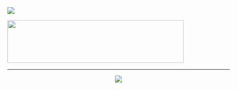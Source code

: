 [![](https://github.com/nu11secur1ty/nu11secur1ty/blob/master/logo/logo300.png)](https://www.nu11secur1ty.com/)

<img src="https://github.com/nu11secur1ty/nu11secur1ty/blob/master/logo/logo300.png" width="400" height="97" />

---------------------------------------------------------------------------------------------------------------

<p align="center">
  <img src="https://github-readme-stats.vercel.app/api?username=nu11secur1ty&theme=dark" />
</p>

